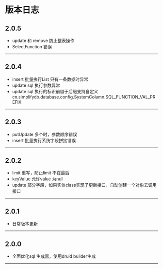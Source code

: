 # 版本日志

## 2.0.5

*  update 和 remove 防止整表操作
*  SelectFunction 错误

-------------------------------------------------------------------------------------------------------------


## 2.0.4

*  insert 批量执行List 只有一条数据时异常
*  update sql 执行参数异常
*  update sql 执行的标识前缀于后缀支持自定义 cn.simplifydb.database.config.SystemColumn.SQL_FUNCTION_VAL_PREFIX

-------------------------------------------------------------------------------------------------------------

## 2.0.3

*  putUpdate 多个时，参数顺序错误
*  insert 批量执行系统字段拼接错误

-------------------------------------------------------------------------------------------------------------


## 2.0.2

*  limit 重写，防止limit 不在最后
*  keyValue 允许value 为null
*  update 部分字段，如果实体class实现了更新接口，自动创建一个对象去调用接口

-------------------------------------------------------------------------------------------------------------


## 2.0.1

*  日常版本更新

-------------------------------------------------------------------------------------------------------------


## 2.0.0

*  全面优化sql 生成器，使用druid builder生成

-------------------------------------------------------------------------------------------------------------

